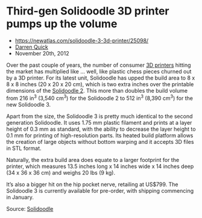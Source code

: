 # Third-gen Solidoodle 3D printer pumps up the volume
* https://newatlas.com/solidoodle-3-3d-printer/25098/
* [Darren Quick](https://newatlas.com/author/darren-quick/)
* November 20th, 2012

Over the past couple of years, the number of consumer [3D printers](https://newatlas.com/tag/3d+printer/) hitting the market has multiplied like … well, like plastic chess pieces churned out by a 3D printer. For its latest unit, Solidoodle has upped the build area to 8 x 8 x 8 inches (20 x 20 x 20 cm), which is two extra inches over the printable dimensions of the [Solidoodle 2](https://newatlas.com/solidoodle-3d-printer/22326/). This more than doubles the build volume from 216 in<sup>3</sup> (3,540 cm<sup>3</sup>) for the Solidoodle 2 to 512 in<sup>3</sup> (8,390 cm<sup>3</sup>) for the new Solidoodle 3.

Apart from the size, the Solidoodle 3 is pretty much identical to the second generation Solidoodle. It uses 1.75 mm plastic filament and prints at a layer height of 0.3 mm as standard, with the ability to decrease the layer height to 0.1 mm for printing of high-resolution parts. Its heated build platform allows the creation of large objects without bottom warping and it accepts 3D files in STL format.

Naturally, the extra build area does equate to a larger footprint for the printer, which measures 13.5 inches long x 14 inches wide x 14 inches deep (34 x 36 x 36 cm) and weighs 20 lbs (9 kg).

It’s also a bigger hit on the hip pocket nerve, retailing at US$799. The Solidoodle 3 is currently available for pre-order, with shipping commencing in January.

Source: [Solidoodle](http://store.solidoodle.com/index.php?route=product/product&product_id=79)
